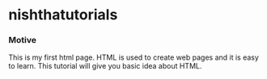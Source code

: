 # nishthatutorials

### Motive 
This is my first html page. HTML is used to create web pages and it is easy to learn. This tutorial will give you basic idea about HTML.
